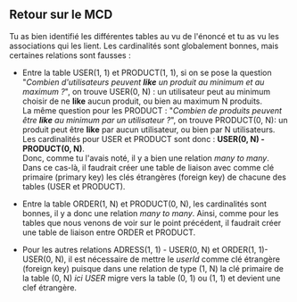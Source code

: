 ## Retour sur le MCD

Tu as bien identifié les différentes tables au vu de l'énoncé et tu as vu les associations qui les lient.
Les cardinalités sont globalement bonnes, mais certaines relations sont fausses :
* Entre la table USER(1, 1) et PRODUCT(1, 1), si on se pose la question "_Combien d'utilisateurs peuvent __like__ un produit au minimum et au maximum ?_", on trouve USER(0, N) : un utilisateur peut au minimum choisir de ne __like__ aucun produit, ou bien au maximum N produits.  
La même question pour les PRODUCT : "_Combien de produits peuvent être __like__ au minimum par un utilisateur ?_", on trouve PRODUCT(0, N): un produit peut être __like__ par aucun utilisateur, ou bien par N utilisateurs.
Les cardinalités pour USER et PRODUCT sont donc : __USER(0, N) - PRODUCT(0, N)__.  
Donc, comme tu l'avais noté, il y a bien une relation _many to many_.  
Dans ce cas-là, il faudrait créer une table de liaison avec comme clé primaire (primary key) les clés étrangères (foreign key) de chacune des tables (USER et PRODUCT).

* Entre la table ORDER(1, N) et PRODUCT(0, N), les cardinalités sont bonnes, il y a donc une relation _many to many_. Ainsi, comme pour les tables que nous venons de voir sur le point précédent, il faudrait créer une table de liaison entre ORDER et PRODUCT.

* Pour les autres relations ADRESS(1, 1) - USER(0, N) et ORDER(1, 1)- USER(0, N), il est nécessaire de mettre le _userId_ comme clé étrangère (foreign key) puisque dans une relation de type (1, N) la clé primaire de la table (0, N) _ici USER_ migre vers la table (0, 1) ou (1, 1) et devient une clef étrangère.